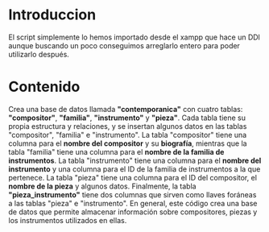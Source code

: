 # Introduccion 
El script simplemente lo hemos importado desde el xampp que hace un DDl aunque buscando un poco conseguimos arreglarlo entero para poder utilizarlo después.

# Contenido
Crea una base de datos llamada **"contemporanica"** con cuatro tablas: **"compositor"**, **"familia"**, **"instrumento"** y **"pieza"**. Cada tabla tiene su propia estructura y relaciones, y se insertan algunos datos en las tablas "compositor", "familia" e "instrumento". La tabla "compositor" tiene una columna para el **nombre del compositor** y su **biografía**, mientras que la tabla "familia" tiene una columna para el **nombre de la familia de instrumentos**. La tabla "instrumento" tiene una columna para el **nombre del instrumento** y una columna para el ID de la familia de instrumentos a la que pertenece. La tabla "pieza" tiene una columna para el ID del compositor, el **nombre de la pieza** y algunos datos. Finalmente, la tabla **"pieza_instrumento"** tiene dos columnas que sirven como llaves foráneas a las tablas "pieza" e "instrumento". En general, este código crea una base de datos que permite almacenar información sobre compositores, piezas y los instrumentos utilizados en ellas. 
